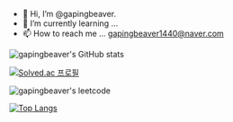 - 👋 Hi, I’m @gapingbeaver.
- 🌱 I’m currently learning ...
- 📫 How to reach me ... gapingbeaver1440@naver.com

![gapingbeaver's GitHub stats](https://github-readme-stats.vercel.app/api?username=gapingbeaver&show_icons=true&theme=material-palenight)

[![Solved.ac
프로필](http://mazassumnida.wtf/api/v2/generate_badge?boj=hell_bent)](https://solved.ac/hell_bent)

![gapingbeaver's leetcode](https://badges.peiyuan.ch/leetcode/gapingbeaver/solved?difficulty=<value>)

[![Top Langs](https://github-readme-stats.vercel.app/api/top-langs/?username=gapingbeaver&layout=compact&theme=material-palenight&langs_count=8)](https://github.com/anuraghazra/github-readme-stats)


<!---
gapingbeaver/gapingbeaver is a ✨ special ✨ repository because its `README.md` (this file) appears on your GitHub profile.
You can click the Preview link to take a look at your changes.
--->
